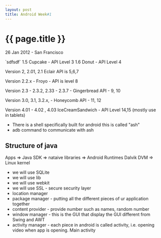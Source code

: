 ```yaml
---
layout: post
title: Android Week#1
---
```


{{ page.title }}
================

<p class="meta">26 Jan 2012 - San Francisco</p>
`sdfsdf`
1.5 Cupcake - API Level 3
1.6 Donut   - API Level 4

Version 2, 2.01, 2.1 Eclair    API   is 5,6,7

Version 2.2.x    -  Froyo  -    API  is level 8

Version 2.3 - 2.3.2,   2.33 - 2.3.7    - Gingerbread   API - 9, 10

Version 3.0, 3.1, 3.2.x,    -   Honeycomb   API - 11, 12

Version 4.01  - 4.02 , 4.03   IceCreamSandwich  -  API Level 14,15  (mostly use in tablets)

* There is a shell specifically built for android this is called  "ash"
* adb command to communicate with ash


Structure of java
-----------------

Apps  => Java SDK  => nataive libraries => Android Runtimes Dalvik DVM => Linux kernel


* we will use SQLite
* we will use lib
* we will use webkit
* we will use SSL   -  secure security layer
* location manager
* package manager  - putting all the different pieces of ur application together
* content provider  -  provide number such as names, random number
* window manager - this is the GUI that display the GUI different from Swing and AWT
* activity manager - each piece in android is called activity, i.e. opening video when app is opening. Main activity


